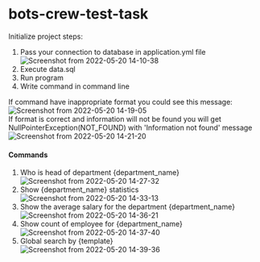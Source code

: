 # bots-crew-test-task

Initialize project steps:
1) Pass your connection to database in application.yml file ![Screenshot from 2022-05-20 14-10-38](https://user-images.githubusercontent.com/80060514/169515936-28cfca7c-acae-4a69-9fcb-592401276740.png)
2) Execute data.sql
3) Run program
4) Write command in command line  

If command have inappropriate format you could see this message:  
![Screenshot from 2022-05-20 14-19-05](https://user-images.githubusercontent.com/80060514/169517167-7c327fc3-2654-47b9-9b07-a90e3f2724ed.png)  
If format is correct and information will not be found you will get NullPointerException(NOT_FOUND) with 'Information not found' message
![Screenshot from 2022-05-20 14-21-20](https://user-images.githubusercontent.com/80060514/169517512-4448c269-2806-4d5e-bd1e-a71a0d6f3ac1.png)  

#### Commands
1) Who is head of department {department_name}  
![Screenshot from 2022-05-20 14-27-32](https://user-images.githubusercontent.com/80060514/169518828-aae320dc-df4b-4c7b-b6c5-5088a58a3c7c.png)
2) Show {department_name} statistics  
![Screenshot from 2022-05-20 14-33-13](https://user-images.githubusercontent.com/80060514/169520069-677d2907-cfaf-496e-bdf2-3d20da792618.png)
3) Show the average salary for the department {department_name}  
![Screenshot from 2022-05-20 14-36-21](https://user-images.githubusercontent.com/80060514/169520572-a01c4a05-97eb-445a-803d-4755bec7ef24.png)
4) Show count of employee for {department_name}  
![Screenshot from 2022-05-20 14-37-40](https://user-images.githubusercontent.com/80060514/169520832-0395df40-3599-4223-ac09-58e45b8bf242.png)
5) Global search by {template}  
![Screenshot from 2022-05-20 14-39-36](https://user-images.githubusercontent.com/80060514/169520945-3326bdcc-9299-42b0-8b8c-c6d9ff0bc8d5.png)
